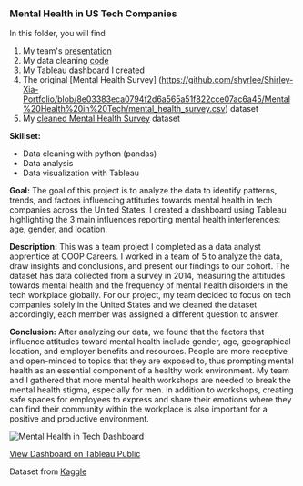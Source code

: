 ### Mental Health in US Tech Companies
In this folder, you will find
1. My team's [presentation](https://github.com/shyrlee/Shirley-Xia-Portfolio/blob/0d0b984012399543f2d38f3fe65ad11b35984414/Mental%20Health%20in%20Tech/Mental%20Health%20In%20Tech%20Presentation.pdf)
2. My data cleaning [code](https://github.com/shyrlee/Shirley-Xia-Portfolio/blob/a9d4c755479aaf432091f6aa9f5845416171f117/Mental%20Health%20in%20Tech/Mental%20Health%20Survey%20Data%20Cleaning.ipynb)
3. My Tableau [dashboard](https://github.com/shyrlee/Shirley-Xia-Portfolio/blob/8e03383eca0794f2d6a565a51f822cce07ac6a45/Mental%20Health%20in%20Tech/Mental%20Health%20in%20Tech%20Dashboard.png) I created
4. The original [Mental Health Survey] (https://github.com/shyrlee/Shirley-Xia-Portfolio/blob/8e03383eca0794f2d6a565a51f822cce07ac6a45/Mental%20Health%20in%20Tech/mental_health_survey.csv) dataset
5. My [cleaned Mental Health Survey](https://github.com/shyrlee/Shirley-Xia-Portfolio/blob/8e03383eca0794f2d6a565a51f822cce07ac6a45/Mental%20Health%20in%20Tech/mentalhealth_clean.csv) dataset

**Skillset:** 

- Data cleaning with python (pandas)
- Data analysis
- Data visualization with Tableau

**Goal:** The goal of this project is to analyze the data to identify patterns, trends, and factors influencing attitudes towards mental health in tech companies across the United States. I created a dashboard using Tableau highlighting the 3 main influences reporting mental health interferences: age, gender, and location.

**Description:** This was a team project I completed as a data analyst apprentice at COOP Careers. I worked in a team of 5 to analyze the data, draw insights and conclusions, and present our findings to our cohort. The dataset has data collected from a survey in 2014, measuring the attitudes towards mental health and the frequency of mental health disorders in the tech workplace globally. For our project, my team decided to focus on tech companies solely in the United States and we cleaned the dataset accordingly, each member was assigned a different question to answer. 

**Conclusion:** After analyzing our data, we found that the factors that influence attitudes toward mental health include gender, age, geographical location, and employer benefits and resources. People are more receptive and open-minded to topics that they are exposed to, thus prompting mental health as an essential component of a healthy work environment. My team and I gathered that more mental health workshops are needed to break the mental health stigma, especially for men. In addition to workshops, creating safe spaces for employees to express and share their emotions where they can find their community within the workplace is also important for a positive and productive environment.

![Mental Health in Tech Dashboard](https://github.com/shyrlee/Shirley-Xia-Portfolio/assets/134797686/c2e9a664-12ab-4f8b-a1d5-ec7a7e61c503)

[View Dashboard on Tableau Public](https://public.tableau.com/views/MentalHealthinUSTechCompanies/Dashboard1?:language=en-US&:display_count=n&:origin=viz_share_link)

Dataset from [Kaggle](https://www.kaggle.com/datasets/osmi/mental-health-in-tech-survey)
